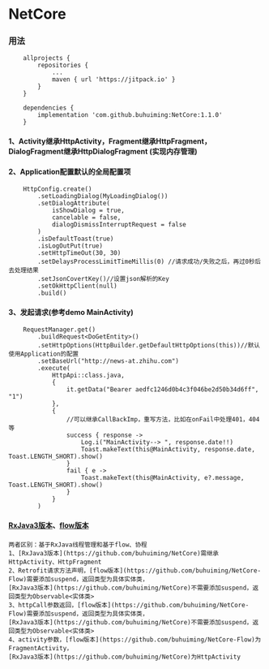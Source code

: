 # NetCore

### 用法

        allprojects {
            repositories {
                ...
                maven { url 'https://jitpack.io' }
            }
        }

        dependencies {
            implementation 'com.github.buhuiming:NetCore:1.1.0'
        }

#### 1、Activity继承HttpActivity，Fragment继承HttpFragment，DialogFragment继承HttpDialogFragment (实现内存管理)

#### 2、Application配置默认的全局配置项
        HttpConfig.create()
            .setLoadingDialog(MyLoadingDialog())
            .setDialogAttribute(
                isShowDialog = true,
                cancelable = false,
                dialogDismissInterruptRequest = false
            )
            .isDefaultToast(true)
            .isLogOutPut(true)
            .setHttpTimeOut(30, 30)
            .setDelaysProcessLimitTimeMillis(0) //请求成功/失败之后，再过0秒后去处理结果
            .setJsonCovertKey()//设置json解析的Key
            .setOkHttpClient(null)
            .build()
#### 3、发起请求(参考demo MainActivity)

        RequestManager.get()
            .buildRequest<DoGetEntity>()
            .setHttpOptions(HttpBuilder.getDefaultHttpOptions(this))//默认使用Application的配置
            .setBaseUrl("http://news-at.zhihu.com")
            .execute(
                HttpApi::class.java,
                {
                    it.getData("Bearer aedfc1246d0b4c3f046be2d50b34d6ff", "1")
                },
                {
                    //可以继承CallBackImp，重写方法，比如在onFail中处理401，404等
                    success { response ->
                        Log.i("MainActivity--> ", response.date!!)
                        Toast.makeText(this@MainActivity, response.date, Toast.LENGTH_SHORT).show()
                    }
                    fail { e ->
                        Toast.makeText(this@MainActivity, e?.message, Toast.LENGTH_SHORT).show()
                    }
                }
            )

#### [RxJava3版本](https://github.com/buhuiming/NetCore)、[flow版本](https://github.com/buhuiming/NetCore-Flow)
    两者区别：基于RxJava线程管理和基于flow、协程
    1、[RxJava3版本](https://github.com/buhuiming/NetCore)需继承HttpActivity、HttpFragment
    2、Retrofit请求方法声明，[flow版本](https://github.com/buhuiming/NetCore-Flow)需要添加suspend，返回类型为具体实体类，
    [RxJava3版本](https://github.com/buhuiming/NetCore)不需要添加suspend，返回类型为Observable<实体类>
    3、httpCall参数返回，[flow版本](https://github.com/buhuiming/NetCore-Flow)需要添加suspend，返回类型为具体实体类，
    [RxJava3版本](https://github.com/buhuiming/NetCore)不需要添加suspend，返回类型为Observable<实体类>
    4、activity参数，[flow版本](https://github.com/buhuiming/NetCore-Flow)为FragmentActivity，
    [RxJava3版本](https://github.com/buhuiming/NetCore)为HttpActivity